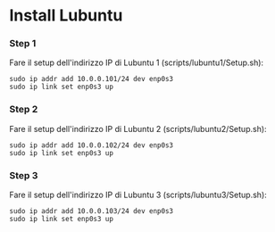 # Install Lubuntu

### Step 1
Fare il setup dell'indirizzo IP di Lubuntu 1 (scripts/lubuntu1/Setup.sh):

    sudo ip addr add 10.0.0.101/24 dev enp0s3
    sudo ip link set enp0s3 up

### Step 2
Fare il setup dell'indirizzo IP di Lubuntu 2 (scripts/lubuntu2/Setup.sh):

    sudo ip addr add 10.0.0.102/24 dev enp0s3
    sudo ip link set enp0s3 up

### Step 3
Fare il setup dell'indirizzo IP di Lubuntu 3 (scripts/lubuntu3/Setup.sh):

    sudo ip addr add 10.0.0.103/24 dev enp0s3
    sudo ip link set enp0s3 up
